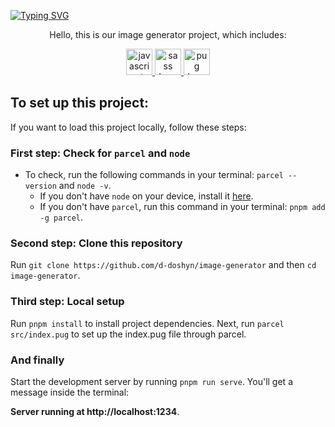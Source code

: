 [![Typing SVG](https://readme-typing-svg.demolab.com?font=Fira+Code&size=40&pause=1000&random=false&width=800&height=70&lines=Image+generator+2.0+%2B+Unsplash.js)](https://git.io/typing-svg)

<div align="center">
    <p>Hello, this is our image generator project, which includes:</p>
    <a href='https://www.w3schools.com/js/js_intro.asp' title="JavaScript" >
        <img src="https://cdn.jsdelivr.net/gh/devicons/devicon/icons/javascript/javascript-original.svg" height="42" width="42" alt="javascript logo"  />
    </a>
    <a href='https://www.w3schools.com/sass/sass_intro.php' title="Sass" >
        <img src="https://cdn.jsdelivr.net/gh/devicons/devicon/icons/sass/sass-original.svg" height="42" width="42" alt="sass logo"  />
    </a>
    <a href='https://pugjs.org/api/getting-started.html' title="Pug" >
        <img src="https://www.svgrepo.com/show/374012/pug.svg" height="42" width="42" alt="pug logo"  />
    </a> 
</div>

## To set up this project:

If you want to load this project locally, follow these steps:

### First step: Check for `parcel` and `node`

- To check, run the following commands in your terminal: `parcel --version` and `node -v`.
  - If you don't have `node` on your device, install it [here](https://nodejs.org/en).
  - If you don't have `parcel`, run this command in your terminal: `pnpm add -g parcel`.

### Second step: Clone this repository

Run `git clone https://github.com/d-doshyn/image-generator` and then `cd image-generator`.

### Third step: Local setup

Run `pnpm install` to install project dependencies. Next, run `parcel src/index.pug` to set up the index.pug file through parcel.

### And finally

Start the development server by running `pnpm run serve`. You'll get a message inside the terminal: 

**Server running at http://localhost:1234**.
